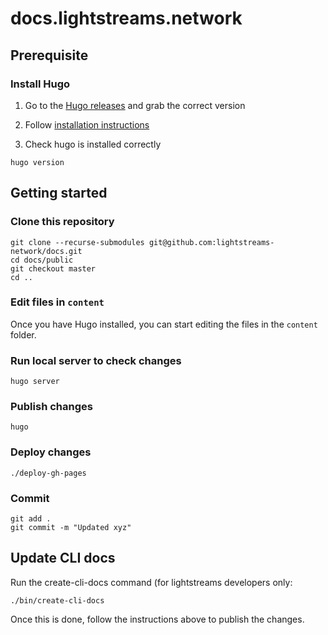 # docs.lightstreams.network

## Prerequisite

### Install Hugo

1. Go to the [Hugo releases](https://github.com/gohugoio/hugo/releases) and grab the
correct version

2. Follow [installation instructions](https://gohugo.io/getting-started/installing)

3. Check hugo is installed correctly

```
hugo version
```

## Getting started

### Clone this repository
```
git clone --recurse-submodules git@github.com:lightstreams-network/docs.git
cd docs/public
git checkout master
cd ..
```

### Edit files in `content`
Once you have Hugo installed, you can start editing the files in the `content`
folder.

### Run local server to check changes
```
hugo server
```

### Publish changes
```
hugo
```

### Deploy changes

```
./deploy-gh-pages
```

### Commit

```
git add .
git commit -m "Updated xyz"
```

## Update CLI docs

Run the create-cli-docs command (for lightstreams developers only:
```
./bin/create-cli-docs
```
Once this is done, follow the instructions above to publish the changes.

